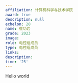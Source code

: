 ```yaml
---
affiliation: 计算机科学与技术学院
award: true
description: null
echelon: 20
name: 崔功岩
grade: 2023
image: 
role: 电控组成员
type: 电控组成员
links:
description: 
time: '25'
---
```

Hello world